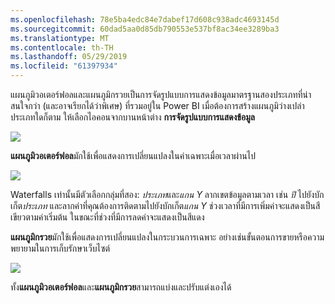 ```yaml
---
ms.openlocfilehash: 78e5ba4edc84e7dabef17d608c938adc4693145d
ms.sourcegitcommit: 60dad5aa0d85db790553e537bf8ac34ee3289ba3
ms.translationtype: MT
ms.contentlocale: th-TH
ms.lasthandoff: 05/29/2019
ms.locfileid: "61397934"
---
```

แผนภูมิวอเตอร์ฟอลและแผนภูมิกรวยเป็นการจัดรูปแบบการแสดงข้อมูลมาตรฐานสองประเภทที่น่าสนใจกว่า (และอาจเรียกได้ว่าพิเศษ) ที่รวมอยู่ใน Power BI เมื่อต้องการสร้างแผนภูมิว่างเปล่าประเภทใดก็ตาม ให้เลือกไอคอนจากบานหน้าต่าง **การจัดรูปแบบการแสดงข้อมูล**

![](media/3-8-create-waterfall-funnel-charts/3-8_1.png)

**แผนภูมิวอเตอร์ฟอล**มักใช้เพื่อแสดงการเปลี่ยนแปลงในค่าเฉพาะเมื่อเวลาผ่านไป

![](media/3-8-create-waterfall-funnel-charts/3-8_2.png)

Waterfalls เท่านั้นมีตัวเลือกกลุ่มที่สอง: *ประเภท*และ*แกน Y* ลากเขตข้อมูลตามเวลา เช่น *ปี* ไปยังบักเก็ต*ประเภท* และลากค่าที่คุณต้องการติดตามไปยังบักเก็ต*แกน Y* ช่วงเวลาที่มีการเพิ่มค่าจะแสดงเป็นสีเขียวตามค่าเริ่มต้น ในขณะที่ช่วงที่มีการลดค่าจะแสดงเป็นสีแดง

**แผนภูมิกรวย**มักใช้เพื่อแสดงการเปลี่ยนแปลงในกระบวนการเฉพาะ อย่างเช่นขั้นตอนการขายหรือความพยายามในการเก็บรักษาเว็บไซต์

![](media/3-8-create-waterfall-funnel-charts/3-8_3.png)

ทั้ง**แผนภูมิวอเตอร์ฟอล**และ**แผนภูมิกรวย**สามารถแบ่งและปรับแต่งเองได้

